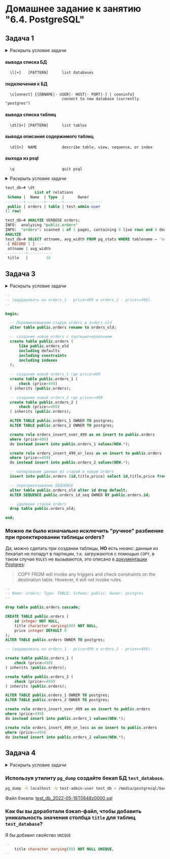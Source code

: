 # Домашнее задание к занятию "6.4. PostgreSQL"
## Задача 1

<details>
<summary>Раскрыть условие задачи</summary>

> Используя docker поднимите инстанс PostgreSQL (версию 13). Данные БД сохраните в volume.
> Подключитесь к БД PostgreSQL используя `psql`.
> Воспользуйтесь командой `\?` для вывода подсказки по имеющимся в `psql` управляющим командам.
> **Найдите и приведите** управляющие команды для:
> - вывода списка БД
> - подключения к БД
> - вывода списка таблиц
> - вывода описания содержимого таблиц
> - выхода из psql

</details>

#### вывода списка БД

```
  \l[+]   [PATTERN]      list databases
```

#### подключения к БД

```
  \c[onnect] {[DBNAME|- USER|- HOST|- PORT|-] | conninfo}
                         connect to new database (currently "postgres")
```

#### вывода списка таблиц

```
  \dt[S+] [PATTERN]      list tables
```

#### вывода описания содержимого таблиц

```
  \d[S+]  NAME           describe table, view, sequence, or index
```

#### выхода из psql

```
  \q                     quit psql
```


<details><summary>Раскрыть условие задачи</summary>

> Используя `psql` создайте БД `test_database`.
>
> Изучите [бэкап БД](https://github.com/netology-code/virt-homeworks/tree/master/06-db-04-postgresql/test_data).
>
> Восстановите бэкап БД в `test_database`.
>
> Перейдите в управляющую консоль `psql` внутри контейнера.
>
> Подключитесь к восстановленной БД и проведите операцию ANALYZE для сбора статистики по таблице.
>
> Используя таблицу [pg_stats](https://postgrespro.ru/docs/postgresql/12/view-pg-stats), найдите столбец таблицы `orders` с наибольшим средним значением размера элементов в байтах.
>
> **Приведите в ответе** команду, которую вы использовали для вычисления и полученный результат.

</details>

```sql
test_db=# \dt
             List of relations
 Schema |  Name  | Type  |      Owner
--------+--------+-------+-----------------
 public | orders | table | test-admin-user
(1 row)

test_db=# ANALYZE VERBOSE orders;
INFO:  analyzing "public.orders"
INFO:  "orders": scanned 1 of 1 pages, containing 8 live rows and 0 dead rows; 8 rows in sample, 8 estimated total rows
ANALYZE
test_db=# SELECT attname, avg_width FROM pg_stats WHERE tablename = 'orders' order by avg_width desc limit 1;
-[ RECORD 1 ]----
 attname | avg_width
---------+-----------
 title   |        16
```

## Задача 3

<details><summary>Раскрыть условие задачи</summary>

> Архитектор и администратор БД выяснили, что ваша таблица orders разрослась до невиданных размеров и поиск по ней занимает долгое время. Вам, как успешному выпускнику курсов DevOps в нетологии предложили провести разбиение таблицы на 2 (шардировать на orders_1 - price>499 и orders_2 - price<=499).
>
> Предложите SQL-транзакцию для проведения данной операции.
>
> Можно ли было изначально исключить "ручное" разбиение при проектировании таблицы orders?

</details>

```sql
--
-- (шардировать на orders_1 - price>499 и orders_2 - price<=499).
--

begin;

  -- Переименовываем старую orders в orders_old
  alter table public.orders rename to orders_old;

  -- создание новой orders с партиционированием
  create table public.orders (
      like public.orders_old
      including defaults
      including constraints
      including indexes
  );
  
  -- создание новой orders_1 где price>499
  create table public.orders_1 (
      check (price>499)
  ) inherits (public.orders);

  -- создание новой orders_2 где price<=499
  create table public.orders_2 (
      check (price<=499)
  ) inherits (public.orders);

  ALTER TABLE public.orders_1 OWNER TO postgres;
  ALTER TABLE public.orders_2 OWNER TO postgres;

  create rule orders_insert_over_499 as on insert to public.orders
  where (price>499)
  do instead insert into public.orders_1 values(NEW.*);

  create rule orders_insert_499_or_less as on insert to public.orders
  where (price<=499)
  do instead insert into public.orders_2 values(NEW.*);

  -- копирование данных из старой в новую orders
  insert into public.orders (id,title,price) select id,title,price from public.orders_old;

  -- перепривязывание SEQUENCE
  alter table public.orders_old alter id drop default;
  ALTER SEQUENCE public.orders_id_seq OWNED BY public.orders.id;

  -- удаление старой orders
  drop table public.orders_old;

end;
```

### Можно ли было изначально исключить "ручное" разбиение при проектировании таблицы orders?

Да, можно сделать при создании таблицы, **НО** есть нюанс: данные из бекапап не попадут в партиции, т.к. загружаются с помощью `COPY`, в таком случае `RULES` не вызываются, это описано в [документации Postgres](https://www.postgresql.org/docs/13/sql-copy.html):

> COPY FROM will invoke any triggers and check constraints on the destination table. However, it will not invoke rules.

```sql
--
-- Name: orders; Type: TABLE; Schema: public; Owner: postgres
--

drop table public.orders cascade;

CREATE TABLE public.orders (
    id integer NOT NULL,
    title character varying(80) NOT NULL,
    price integer DEFAULT 0
);
ALTER TABLE public.orders OWNER TO postgres;

-- (шардировать на orders_1 - price>499 и orders_2 - price<=499).

create table public.orders_1 (
    check (price>499)
) inherits (public.orders);

create table public.orders_2 (
    check (price<=499)
) inherits (public.orders);

ALTER TABLE public.orders_1 OWNER TO postgres;
ALTER TABLE public.orders_2 OWNER TO postgres;

create rule orders_insert_over_499 as on insert to public.orders
where (price>499)
do instead insert into public.orders_1 values(NEW.*);

create rule orders_insert_499_or_less as on insert to public.orders
where (price<=499)
do instead insert into public.orders_2 values(NEW.*);
```

## Задача 4

<details><summary>Раскрыть условие задачи</summary>

> Используя утилиту `pg_dump` создайте бекап БД `test_database`.
>
> Как бы вы доработали бэкап-файл, чтобы добавить уникальность значения столбца `title` для таблиц `test_database`?

</details>

### Используя утилиту `pg_dump` создайте бекап БД `test_database`.

```bash
pg_dump -h localhost -U test-admin-user test_db > /media/postgresql/backup/test_db_$(date --iso-8601=m | sed 's/://g; s/+/z/g').sql
```
Файл бэкапа: [test_db_2022-05-16T0848z0000.sql](06-db-04-postgresql/test_db_2022-05-16T0848z0000.sql)

### Как бы вы доработали бэкап-файл, чтобы добавить уникальность значения столбца `title` для таблиц `test_database`?

Я бы добавил свойство `UNIQUE`
```sql
--
    title character varying(80) NOT NULL UNIQUE,
--
```